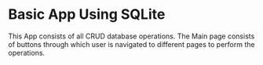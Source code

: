 # Basic App Using SQLite 
This App consists of all CRUD database operations.
The Main page consists of buttons through which user is navigated to different pages to perform the operations.

 
